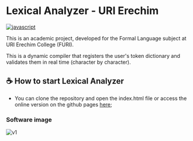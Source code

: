 # Lexical Analyzer - URI Erechim

[![javascript](https://camo.githubusercontent.com/93c855ae825c1757f3426f05a05f4949d3b786c5b22d0edb53143a9e8f8499f6/68747470733a2f2f696d672e736869656c64732e696f2f62616467652f4a6176615363726970742d3332333333303f7374796c653d666f722d7468652d6261646765266c6f676f3d6a617661736372697074266c6f676f436f6c6f723d463744463145)](https://camo.githubusercontent.com/93c855ae825c1757f3426f05a05f4949d3b786c5b22d0edb53143a9e8f8499f6/68747470733a2f2f696d672e736869656c64732e696f2f62616467652f4a6176615363726970742d3332333333303f7374796c653d666f722d7468652d6261646765266c6f676f3d6a617661736372697074266c6f676f436f6c6f723d463744463145)

This is an academic project, developed for the Formal Language subject at URI Erechim College (FURI).

This is a dynamic compiler that registers the user's token dictionary and validates them in real time (character by character).



## ☕ How to start Lexical Analyzer

- You can clone the repository and open the index.html file or access the online version on the github pages [here](https://igorfollador.github.io/uri-lexicalAnalyzer/);



### Software image

![v1](https://github.com/IgorFollador/uri-lexicalAnalyzer/blob/main/assets/imgs/screenshots/v1.png?raw=true "First release")

